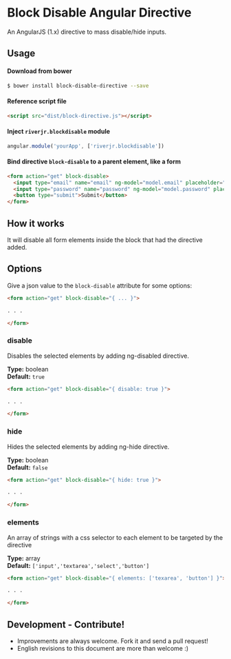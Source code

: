 # Block Disable Angular Directive

An AngularJS (1.x) directive to mass disable/hide inputs.

## Usage

#### Download from bower
```sh
$ bower install block-disable-directive --save
```

#### Reference script file

```html
<script src="dist/block-directive.js"></script>
```

#### Inject `riverjr.blockdisable` module

```javascript
angular.module('yourApp', ['riverjr.blockdisable'])
```

#### Bind directive `block-disable` to a parent element, like a form

```html
<form action="get" block-disable>
  <input type="email" name="email" ng-model="model.email" placeholder="Email" />
  <input type="password" name="password" ng-model="model.password" placeholder="Password" />
  <button type="submit">Submit</button>
</form>
```

## How it works

It will disable all form elements inside the block that had the directive added. 

## Options

Give a json value to the `block-disable` attribute for some options:

```html
<form action="get" block-disable="{ ... }">

. . .

</form>
```

### **disable**
Disables the selected elements by adding ng-disabled directive.

**Type:** boolean  
**Default:** `true`

```html
<form action="get" block-disable="{ disable: true }">

. . .

</form>
```

### **hide**
Hides the selected elements by adding ng-hide directive.

**Type:** boolean  
**Default:** `false`

```html
<form action="get" block-disable="{ hide: true }">

. . .

</form>
```

### **elements**
An array of strings with a css selector to each element to be targeted by the directive

**Type:** array  
**Default:** `['input','textarea','select','button']`

```html
<form action="get" block-disable="{ elements: ['texarea', 'button'] }">

. . .

</form>
```

## Development - Contribute!

- Improvements are always welcome. Fork it and send a pull request!
- English revisions to this document are more than welcome :)